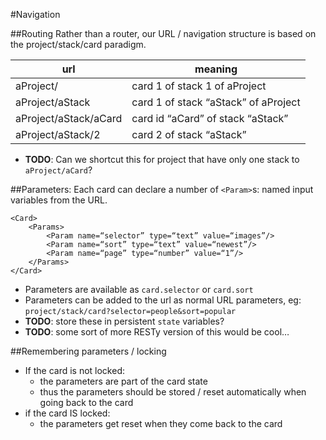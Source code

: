 #Navigation

##Routing
Rather than a router, our URL / navigation structure is based on the project/stack/card paradigm.

| url | meaning |
|---|---|
| aProject/ | card 1 of stack 1 of aProject |
| aProject/aStack | card 1 of stack “aStack” of aProject |
| aProject/aStack/aCard	 | card id “aCard” of stack “aStack” |
| aProject/aStack/2 | card 2 of stack “aStack” |

- **TODO**: Can we shortcut this for project that have only one stack to `aProject/aCard`?

##Parameters:
Each card can declare a number of `<Param>`s:  named input variables from the URL.
 
	<Card>
		<Params>
			<Param name=“selector” type=“text” value=“images”/>
			<Param name=“sort” type=“text” value=“newest”/>
			<Param name=“page” type=“number” value=“1”/>
		</Params>
	</Card>

- Parameters are available as `card.selector` or `card.sort`
- Parameters can be added to the url as normal URL parameters, eg:
		`project/stack/card?selector=people&sort=popular`
- **TODO**: store these in persistent `state` variables?
- **TODO**: some sort of more RESTy version of this would be cool…


##Remembering parameters / locking
- If the card is not locked:
	- the parameters are part of the card state
	- thus the parameters should be stored / reset automatically when going back to the card
- if the card IS locked:
	- the parameters get reset when they come back to the card
